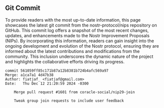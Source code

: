 ## Git Commit
To provide readers with the most up-to-date information, this page showcases the latest git commit from the nostr-protocol/nips repository on GitHub. This commit log offers a snapshot of the most recent changes, updates, and enhancements made to the Nostr Improvement Proposals (NIPs). By incorporating this information, readers can gain insight into the ongoing development and evolution of the Nostr protocol, ensuring they are informed about the latest contributions and modifications from the community. This inclusion underscores the dynamic nature of the project and highlights the collaborative efforts driving its progress.

```shell
commit 561059ff85c171b87a12b8381b724b4afc569a97
Merge: a1ca7a1 4d47b38
Author: fiatjaf_ <fiatjaf@gmail.com>
Date:   Thu Dec 12 21:20:59 2024 -0300

    Merge pull request #1601 from coracle-social/nip29-join
    
    Tweak group join requests to include user feedback
```
